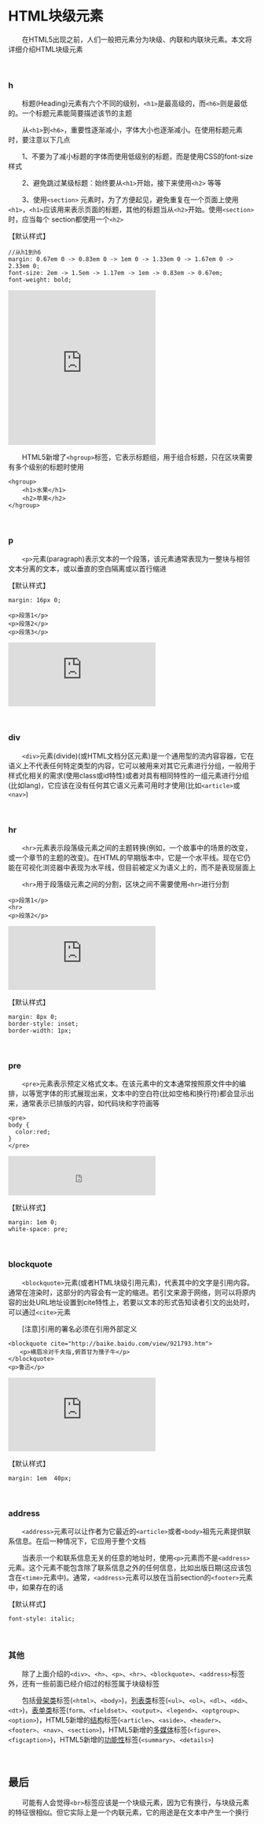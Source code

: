 # HTML块级元素

&emsp;&emsp;在HTML5出现之前，人们一般把元素分为块级、内联和内联块元素。本文将详细介绍HTML块级元素


<p>&nbsp;</p>




### h

&emsp;&emsp;标题(Heading)元素有六个不同的级别，`<h1>`是最高级的，而`<h6>`则是最低的。一个标题元素能简要描述该节的主题

&emsp;&emsp;从`<h1>`到`<h6>`，重要性逐渐减小，字体大小也逐渐减小。在使用标题元素时，要注意以下几点

&emsp;&emsp;1、不要为了减小标题的字体而使用低级别的标题，而是使用CSS的font-size样式

&emsp;&emsp;2、避免跳过某级标题：始终要从`<h1>`开始，接下来使用`<h2>` 等等

&emsp;&emsp;3、使用`<section>` 元素时，为了方便起见，避免重复在一个页面上使用`<h1>`，`<h1>`应该用来表示页面的标题，其他的标题当从`<h2>`开始。使用`<section>`时，应当每个 section都使用一个`<h2>`

【默认样式】

    //从h1到h6
    margin: 0.67em 0 -> 0.83em 0 -> 1em 0 -> 1.33em 0 -> 1.67em 0 -> 2.33em 0;
    font-size: 2em -> 1.5em -> 1.17em -> 1em -> 0.83em -> 0.67em;
    font-weight: bold;

<iframe width="300" height="315" src="https://demo.xiaohuochai.site/html/block/b1.html" frameborder="0"></iframe> 


&emsp;&emsp;HTML5新增了`<hgroup>`标签，它表示标题组，用于组合标题，只在区块需要有多个级别的标题时使用　

    <hgroup>
        <h1>水果</h1>
        <h2>苹果</h2>
    </hgroup>



<p>&nbsp;</p>


### p

&emsp;&emsp;`<p>`元素(paragraph)表示文本的一个段落，该元素通常表现为一整块与相邻文本分离的文本，或以垂直的空白隔离或以首行缩进

【默认样式】

    margin: 16px 0;

    <p>段落1</p>
    <p>段落2</p>
    <p>段落3</p>

<iframe width="300" height="130" src="https://demo.xiaohuochai.site/html/block/b2.html" frameborder="0"></iframe> 

<p>&nbsp;</p>


### div

&emsp;&emsp;`<div>`元素(divide)(或HTML文档分区元素)是一个通用型的流内容容器，它在语义上不代表任何特定类型的内容，它可以被用来对其它元素进行分组，一般用于样式化相关的需求(使用class或id特性)或者对具有相同特性的一组元素进行分组(比如lang)，它应该在没有任何其它语义元素可用时才使用(比如`<article>`或`<nav>`)
   
<p>&nbsp;</p>

### hr

&emsp;&emsp;`<hr>`元素表示段落级元素之间的主题转换(例如，一个故事中的场景的改变，或一个章节的主题的改变)。在HTML的早期版本中，它是一个水平线。现在它仍能在可视化浏览器中表现为水平线，但目前被定义为语义上的，而不是表现层面上

&emsp;&emsp;`<hr>`用于段落级元素之间的分割，区块之间不需要使用`<hr>`进行分割

    <p>段落1</p>
    <hr>
    <p>段落2</p>

<iframe width="300" height="130" src="https://demo.xiaohuochai.site/html/block/b3.html" frameborder="0"></iframe> 


【默认样式】

    margin: 8px 0;
    border-style: inset;
    border-width: 1px;



<p>&nbsp;</p>

### pre

&emsp;&emsp;`<pre>`元素表示预定义格式文本。在该元素中的文本通常按照原文件中的编排，以等宽字体的形式展现出来，文本中的空白符(比如空格和换行符)都会显示出来，通常表示已排版的内容，如代码块和字符画等

    <pre>
    body {
      color:red;
    }
    </pre>

<iframe width="300" height="80" src="https://demo.xiaohuochai.site/html/block/b4.html" frameborder="0"></iframe> 

【默认样式】

    margin: 1em 0;
    white-space: pre;


<p>&nbsp;</p>

### blockquote

&emsp;&emsp;`<blockquote>`元素(或者HTML块级引用元素)，代表其中的文字是引用内容。通常在渲染时，这部分的内容会有一定的缩进。若引文来源于网络，则可以将原内容的出处URL地址设置到cite特性上，若要以文本的形式告知读者引文的出处时，可以通过`<cite>`元素


&emsp;&emsp;[注意]引用的署名必须在引用外部定义

    <blockquote cite="http://baike.baidu.com/view/921793.htm">
    　　<p>横眉冷对千夫指,俯首甘为孺子牛</p>
    </blockquote>    
    <p>鲁迅</p>

<iframe width="300" height="150" src="https://demo.xiaohuochai.site/html/block/b5.html" frameborder="0"></iframe> 

【默认样式】

    margin: 1em  40px;


<p>&nbsp;</p>

### address

&emsp;&emsp;`<address>`元素可以让作者为它最近的`<article>`或者`<body>`祖先元素提供联系信息。在后一种情况下，它应用于整个文档

&emsp;&emsp;当表示一个和联系信息无关的任意的地址时，使用`<p>`元素而不是`<address>`元素。这个元素不能包含除了联系信息之外的任何信息，比如出版日期(这应该包含在`<time>`元素中)。通常，`<address>`元素可以放在当前section的`<footer>`元素中，如果存在的话

【默认样式】

    font-style: italic;


<p>&nbsp;</p>


### 其他

&emsp;&emsp;除了上面介绍的`<div>`、`<h>`、`<p>`、`<hr>`、`<blockquote>`、`<address>`标签外，还有一些前面已经介绍过的标签属于块级标签


&emsp;&emsp;包括<a href="http://www.cnblogs.com/xiaohuochai/p/6216649.html" target="_blank">骨架类</a>标签(`<html>`、`<body>`)，<a href="http://www.cnblogs.com/xiaohuochai/p/5046656.html" target="_blank">列表类</a>标签(`<ul>`、`<ol>`、`<dl>`、`<dd>`、`<dt>`)，<a href="http://www.cnblogs.com/xiaohuochai/p/5174891.html" target="_blank">表单类</a>标签(`form`、`<fieldset>`、`<output>`、`<legend>`、`<optgroup>`、`<option>`)，HTML5新增的<a href="http://www.cnblogs.com/xiaohuochai/p/5087815.html" target="_blank">结构</a>标签(`<article>`、`<aside>`、`<header>`、`<footer>`、`<nav>`、`<section>`)，HTML5新增的<a href="http://www.cnblogs.com/xiaohuochai/p/5008341.html" target="_blank">多媒体</a>标签(`<figure>`、`<figcaption>`)，HTML5新增的<a href="http://www.cnblogs.com/xiaohuochai/p/5090109.html" target="_blank">功能性</a>标签(`<summary>`、`<details>`)



<p>&nbsp;</p>


## 最后

&emsp;&emsp;可能有人会觉得`<br>`标签应该是一个块级元素，因为它有换行，与块级元素的特征很相似。但它实际上是一个内联元素，它的用途是在文本中产生一个换行

